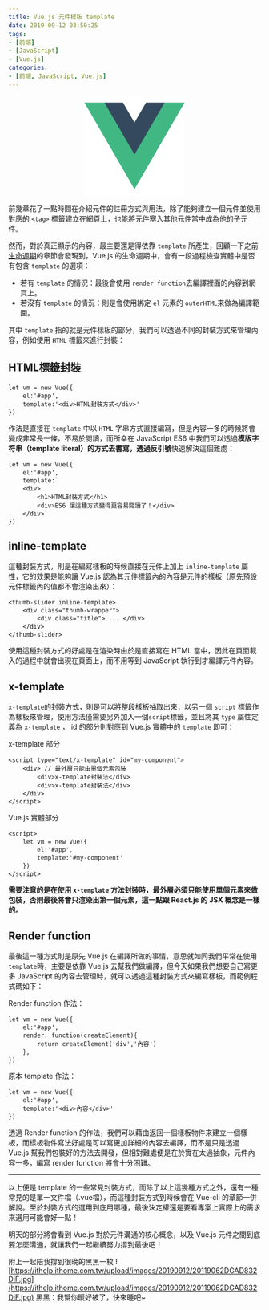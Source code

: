 ```yaml
---
title: Vue.js 元件樣板 template
date: 2019-09-12 03:50:25
tags:
- [前端]
- [JavaScript]
- [Vue.js]
categories: 
- [前端, JavaScript, Vue.js]
---
```


<div style="display:flex;justify-content:center;">
  <img style="object-fit:cover;" src='/images/vue-logo.png' width='200px' height='200px' />
</div>

前幾章花了一點時間在介紹元件的註冊方式與用法，除了能夠建立一個元件並使用對應的 `<tag>` 標籤建立在網頁上，也能將元件塞入其他元件當中成為他的子元件。

然而，對於真正顯示的內容，最主要還是得依靠 `template` 所產生，回顧一下之前[生命週期](https://ithelp.ithome.com.tw/articles/10214359)的章節會發現到，Vue.js 的生命週期中，會有一段過程檢查實體中是否有包含 `template` 的選項：
- 若有 `template` 的情況：最後會使用 `render function`去編譯裡面的內容到網頁上。
- 若沒有 `template` 的情況：則是會使用綁定 `el` 元素的 `outerHTML`來做為編譯範圍。

其中 `template` 指的就是元件樣板的部分，我們可以透過不同的封裝方式來管理內容，例如使用 `HTML` 標籤來進行封裝：

## HTML標籤封裝
```
let vm = new Vue({
    el:'#app',
    template:'<div>HTML封裝方式</div>'
})
```

作法是直接在 `template` 中以 `HTML` 字串方式直接編寫，但是內容一多的時候將會變成非常長一條，不易於閱讀，而所幸在 JavaScript ES6 中我們可以透過**模版字符串（template literal）**的方式去書寫，透過**反引號**快速解決這個難處：

```
let vm = new Vue({
    el:'#app',
    template:`
    <div>
        <h1>HTML封裝方式</h1>
        <div>ES6 讓這種方式變得更容易閱讀了！</div>
    </div>`
})
```


## inline-template

這種封裝方式，則是在編寫樣板的時候直接在元件上加上 `inline-template` 屬性，它的效果是能夠讓 Vue.js 認為其元件標籤內的內容是元件的樣板（原先預設元件標籤內的值都不會渲染出來）：

```
<thumb-slider inline-template>
    <div class="thumb-wrapper">
        <div class="title"> ... </div>
    </div>
</thumb-slider>
```

使用這種封裝方式的好處是在渲染時由於是直接寫在 HTML 當中，因此在頁面載入的過程中就會出現在頁面上，而不用等到 JavaScript 執行到才編譯元件內容。

## x-template

`x-template`的封裝方式，則是可以將整段樣板抽取出來，以另一個 `script` 標籤作為樣板來管理，使用方法僅需要另外加入一個`script`標籤，並且將其 `type` 屬性定義為 `x-template` ， id 的部分則對應到 Vue.js 實體中的 `template` 即可：

x-template 部分
```
<script type="text/x-template" id="my-component">
    <div> // 最外層只能由單個元素包裝
        <div>x-template封裝法</div>
        <div>x-template封裝法</div>
    </div>
</script>
```

Vue.js 實體部分
```
<script>
    let vm = new Vue({
        el:'#app',
        template:'#my-component'
    })
</script>
```

**需要注意的是在使用 `x-template` 方法封裝時，最外層必須只能使用單個元素來做包裝，否則最後將會只渲染出第一個元素，這一點跟 React.js 的 JSX 概念是一樣的。**

## Render function

最後這一種方式則是原先 Vue.js 在編譯所做的事情，意思就如同我們平常在使用`template`時，主要是依靠 Vue.js 去幫我們做編譯，但今天如果我們想要自己寫更多 JavaScript 的內容去管理時，就可以透過這種封裝方式來編寫樣板，而範例程式碼如下：

Render function 作法：
```
let vm = new Vue({
    el:'#app',
    render: function(createElement){
        return createElement('div','內容')
    },
})
```

原本 template 作法：
```
let vm = new Vue({
    el:'#app',
    template:'<div>內容</div>'
})
```

透過 Render function 的作法，我們可以藉由返回一個樣板物件來建立一個樣板，而樣板物件寫法好處是可以寫更加詳細的內容去編譯，而不是只是透過 Vue.js 幫我們包裝好的方法去開發，但相對難處便是在於實在太過抽象，元件內容一多，編寫 render function 將會十分困難。

---

以上便是 template 的一些常見封裝方式，而除了以上這幾種方式之外，還有一種常見的是單一文件檔（.vue檔），而這種封裝方式到時候會在 Vue-cli 的章節一併解說。至於封裝方式的選用到底用哪種，最後決定權還是要看專案上實際上的需求來選用可能會好一點！

明天的部分將會看到 Vue.js 對於元件溝通的核心概念，以及 Vue.js 元件之間到底要怎麼溝通，就讓我們一起繼續努力撐到最後吧！

附上一起陪我撐到很晚的黑黑一枚
![https://ithelp.ithome.com.tw/upload/images/20190912/20119062DGAD832DiF.jpg](https://ithelp.ithome.com.tw/upload/images/20190912/20119062DGAD832DiF.jpg)
黑黑：我幫你暖好被了，快來睡吧~